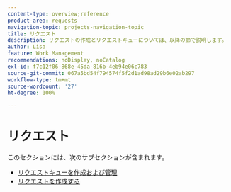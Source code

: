 ```yaml
---
content-type: overview;reference
product-area: requests
navigation-topic: projects-navigation-topic
title: リクエスト
description: リクエストの作成とリクエストキューについては、以降の節で説明します。
author: Lisa
feature: Work Management
recommendations: noDisplay, noCatalog
exl-id: f7c12f06-868e-45da-816b-4eb94e06c783
source-git-commit: 067a5bd54f794574f5f2d1ad98ad29b6e02ab297
workflow-type: tm+mt
source-wordcount: '27'
ht-degree: 100%

---
```


# リクエスト

このセクションには、次のサブセクションが含まれます。

* [リクエストキューを作成および管理](../../manage-work/requests/create-and-manage-request-queues/create-manage-request-queues.md)
* [リクエストを作成する](../../manage-work/requests/create-requests/create-requests.md)
